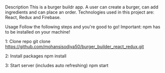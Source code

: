 Description
This is a burger buildr app. A user can create a burger, can add ingredients and can place an order. Technologies used in this project are: React, Redux and Firebase.

Usage
Follow the following steps and you're good to go! Important: npm has to be installed on your machine!

1: Clone repo
git clone https://github.com/mohansisodiya50/burger_builder_react_redux.git

2: Install packages
npm install

3: Start server (includes auto refreshing)
npm start
